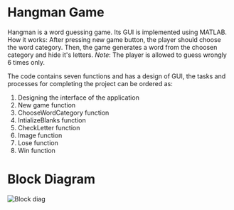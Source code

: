 # Hangman Game
Hangman is a word guessing game. Its GUI is implemented using MATLAB.
How it works: After pressing new game button, the player should choose the word category.
Then, the game generates a word from the choosen category and hide it's letters.
*Note*: The player is allowed to guess wrongly 6 times only.

The code contains seven functions
and has a design of GUI, the tasks and processes for completing the project can be ordered as:
1. Designing the interface of the application
2. New game function
3. ChooseWordCategory function
4. IntializeBlanks function
5. CheckLetter function
6. Image function
7. Lose function
8. Win function

# Block Diagram
![Block diag](https://github.com/AlaaTaha32/Hangman-game/assets/154026967/7fb56d2a-e9a5-4f7b-b1d9-b3b222c06b63)

